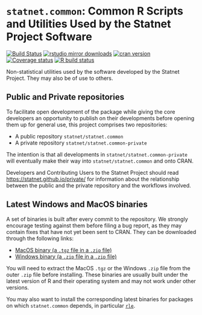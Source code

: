 # `statnet.common`: Common R Scripts and Utilities Used by the Statnet Project Software

[![Build Status](https://travis-ci.org/statnet/statnet.common.svg?branch=master)](https://travis-ci.org/statnet/statnet.common)
[![rstudio mirror downloads](https://cranlogs.r-pkg.org/badges/statnet.common?color=2ED968)](https://cranlogs.r-pkg.org/)
[![cran version](https://www.r-pkg.org/badges/version/statnet.common)](https://cran.r-project.org/package=statnet.common)
[![Coverage status](https://codecov.io/gh/statnet/statnet.common/branch/master/graph/badge.svg)](https://codecov.io/github/statnet/statnet.common?branch=master)
[![R build status](https://github.com/statnet/statnet.common/workflows/R-CMD-check/badge.svg)](https://github.com/statnet/statnet.common/actions)

Non-statistical utilities used by the software developed by the Statnet Project. They may also be of use to others.

## Public and Private repositories

To facilitate open development of the package while giving the core developers an opportunity to publish on their developments before opening them up for general use, this project comprises two repositories:
* A public repository `statnet/statnet.common`
* A private repository `statnet/statnet.common-private`

The intention is that all developments in `statnet/statnet.common-private` will eventually make their way into `statnet/statnet.common` and onto CRAN.

Developers and Contributing Users to the Statnet Project should read https://statnet.github.io/private/ for information about the relationship between the public and the private repository and the workflows involved.

## Latest Windows and MacOS binaries

A set of binaries is built after every commit to the repository. We strongly encourage testing against them before filing a bug report, as they may contain fixes that have not yet been sent to CRAN. They can be downloaded through the following links:

* [MacOS binary (a `.tgz` file in a `.zip` file)](https://nightly.link/statnet/statnet.common/workflows/R-CMD-check.yaml/master/macOS-rrelease-binaries.zip)
* [Windows binary (a `.zip` file in a `.zip` file)](https://nightly.link/statnet/statnet.common/workflows/R-CMD-check.yaml/master/Windows-rrelease-binaries.zip)

You will need to extract the MacOS `.tgz` or the Windows `.zip` file from the outer `.zip` file before installing. These binaries are usually built under the latest version of R and their operating system and may not work under other versions.

You may also want to install the corresponding latest binaries for packages on which `statnet.common` depends, in particular [`rle`](https://github.com/statnet/rle).
